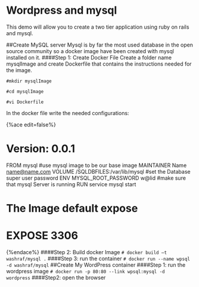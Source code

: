 # Wordpress and mysql

This demo will allow you to create a two tier application using ruby on rails and mysql.

##Create MySQL server
Mysql is by far the most used database in the open source community so a docker image have been created with mysql installed on it.
####Step 1: Create Docker File
Create a folder name mysqlImage and create Dockerfile that contains the instructions needed for the image.

```#mkdir mysqlImage```

```#cd mysqlImage```

```#vi Dockerfile```

In the docker file write the needed configurations:

{%ace edit=false%}
# Version: 0.0.1
FROM mysql
#use mysql image to be our base image
MAINTAINER Name name@name.com
VOLUME /SQLDBFILES:/var/lib/mysql
#set the Database super user password
ENV MYSQL_ROOT_PASSWORD w@lid
#make sure that mysql Server is running
RUN service mysql start
# The Image default expose
# EXPOSE 3306
{%endace%}
####Step 2: Build docker Image
```# docker build –t washraf/mysql .```
####Step 3: run the container
```# docker run --name wpsql -d washraf/mysql```
##Create My WordPress container
####Step 1: run the wordpress image
```# docker run -p 80:80 --link wpsql:mysql -d  wordpress```
####Step2: open the browser

